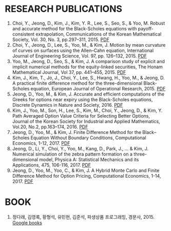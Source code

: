 # RESEARCH PUBLICATIONS
1. Choi, Y., Jeong, D., Kim, J., Kim, Y. R., Lee, S., Seo, S., & Yoo, M.
Robust and accurate method for the Black-Scholes equations with payoff-consistent extrapolation,
Communications of the Korean Mathematical Society, Vol. 30, No. 3, pp.297–311, 2015.
[PDF](https://github.com/ymh1989/publications/blob/master/2015_robustBS/2015_robustBS.pdf)
2. Choi, Y., Jeong, D., Lee, S., Yoo, M., & Kim, J.
Motion by mean curvature of curves on surfaces using the Allen–Cahn equation,
International Journal of Engineering Science, Vol. 97, pp. 126–132, 2015.
[PDF](https://github.com/ymh1989/publications/blob/master/2015_motionAC/2015_motionAC.pdf)
3. Yoo, M., Jeong, D., Seo, S., & Kim, J.
A comparison study of explicit and implicit numerical methods for the equity-linked securities,
The Honam Mathematical Journal, Vol 37, pp. 441–455, 2015.
[PDF](https://github.com/ymh1989/publications/blob/master/2015_comparison/2015_comparison.pdf)
4. Kim, J., Kim, T., Jo, J., Choi, Y., Lee, S., Hwang, H., Yoo, M., & Jeong, D.
A practical finite difference method for the three-dimensional Black-Scholes equation,
European Journal of Operational Research, 2015.
[PDF](https://github.com/ymh1989/publications/blob/master/2015_OSM3D/2015_OSM3D.pdf)
5. Jeong, D., Yoo, M., & Kim, J.
Accurate and efficient computations of the Greeks for options near expiry
using the Black-Scholes equations,
Discrete Dynamics in Nature and Society, 2016.
[PDF](https://github.com/ymh1989/publications/blob/master/2016_greeks/2016_greeks.pdf)
6. Kim, J., Yoo, M., Son, H., Lee, S., Kim, M., Choi, Y., Jeong, D., & Kim, Y.
Path Averaged Option Value Criteria for Selecting Better Options,
Journal of the Korean Society for Industrial and Applied Mathematics, Vol.20, No.2, pp.163–174, 2016.
[PDF](https://github.com/ymh1989/publications/blob/master/2016_PAOV/2016_PAOV.pdf)
7. Jeong, D., Yoo, M., & Kim, J.
Finite Difference Method for the Black–Scholes Equation Without Boundary Conditions,
Computational Economics, 1-12, 2017.
[PDF](https://github.com/ymh1989/publications/blob/master/2017_BSBoundary/2017_BSBoundary.pdf)
8. Jeong, D., Li, Y., Choi, Y., Yoo, M., Kang, D., Park, J., ... & Kim, J.
Numerical simulation of the zebra pattern formation on a three-dimensional model,
Physica A: Statistical Mechanics and its Applications, 475, 106-116, 2017.
[PDF](https://github.com/ymh1989/publications/blob/master/2017_Zebra/2017_Zebra.pdf)
9. Jeong, D., Yoo, M., Yoo, C., & Kim, J.
 A Hybrid Monte Carlo and Finite Difference Method for Option Pricing,
 Computational Economics, 1-14, 2017.
 [PDF](https://github.com/ymh1989/publications/blob/master/2017_Hybrid_BC/2017_Hybrid_BC.pdf)


# BOOK
1. 정다래, 김영록, 황형석, 유민현, 김준석, 파생상품 프로그래밍, 경문사, 2015.
[Google books](https://books.google.co.kr/books?id=0HQ0rgEACAAJ&dq=%ED%8C%8C%EC%83%9D%EC%83%81%ED%92%88%ED%94%84%EB%A1%9C%EA%B7%B8%EB%9E%98%EB%B0%8D&hl=ko&sa=X&redir_esc=y)